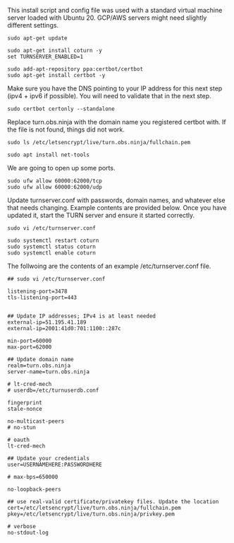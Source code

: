 This install script and config file was used with a standard virtual machine server loaded with Ubuntu 20.  GCP/AWS servers might need slightly different settings.

```
sudo apt-get update
 
sudo apt-get install coturn -y
set TURNSERVER_ENABLED=1

sudo add-apt-repository ppa:certbot/certbot
sudo apt-get install certbot -y
```
Make sure you have the DNS pointing to your IP address for this next step (ipv4 + ipv6 if possible). You will need to validate that in the next step.
```
sudo certbot certonly --standalone
```
Replace turn.obs.ninja with the domain name you registered certbot with. If the file is not found, things did not work.
```
sudo ls /etc/letsencrypt/live/turn.obs.ninja/fullchain.pem

sudo apt install net-tools
```
We are going to open up some ports.
```
sudo ufw allow 60000:62000/tcp 
sudo ufw allow 60000:62000/udp
```
Update turnserver.conf with passwords, domain names, and whatever else that needs changing.  Example contents are provided below.  Once you have updated it, start the TURN server and ensure it started correctly.
```
sudo vi /etc/turnserver.conf

sudo systemctl restart coturn
sudo systemctl status coturn
sudo systemctl enable coturn

```

The follwoing are the contents of an example /etc/turnserver.conf file.
```
## sudo vi /etc/turnserver.conf

listening-port=3478
tls-listening-port=443


## Update IP addresses; IPv4 is at least needed
external-ip=51.195.41.189
external-ip=2001:41d0:701:1100::287c

min-port=60000
max-port=62000

## Update domain name
realm=turn.obs.ninja
server-name=turn.obs.ninja

# lt-cred-mech
# userdb=/etc/turnuserdb.conf

fingerprint
stale-nonce

no-multicast-peers
# no-stun

# oauth
lt-cred-mech

## Update your credentials
user=USERNAMEHERE:PASSWORDHERE

# max-bps=650000

no-loopback-peers

## use real-valid certificate/privatekey files. Update the location
cert=/etc/letsencrypt/live/turn.obs.ninja/fullchain.pem
pkey=/etc/letsencrypt/live/turn.obs.ninja/privkey.pem

# verbose
no-stdout-log

```


